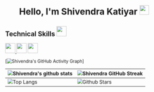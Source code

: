 <h1 align="center"> Hello, I'm Shivendra Katiyar <img src = "https://raw.githubusercontent.com/MartinHeinz/MartinHeinz/master/wave.gif" width = 30px> </h1>

<h2> Technical Skills <img src = "https://media2.giphy.com/media/QssGEmpkyEOhBCb7e1/giphy.gif?cid=ecf05e47a0n3gi1bfqntqmob8g9aid1oyj2wr3ds3mg700bl&rid=giphy.gif" width = 32px> </h2>
<a href= https://github.com/Shivendra-Katiyar-FSD?tab=repositories&q=&type=&language=JavaScript&sort= > <img width ='32px' src ='[https://raw.githubusercontent.com/rahulbanerjee26/githubAboutMeGenerator/main/icons/python.svg](https://cdn-icons-png.flaticon.com/128/1199/1199124.png)'> </a>
<img width ='32px' src ='[https://raw.githubusercontent.com/rahulbanerjee26/githubAboutMeGenerator/main/icons/python.svg](https://cdn-icons-png.flaticon.com/128/1199/1199124.png)'>
<img width ='32px' src ='[https://raw.githubusercontent.com/rahulbanerjee26/githubAboutMeGenerator/main/icons/python.svg](https://cdn-icons-png.flaticon.com/128/1199/1199124.png)'>

[![Shivendra's GitHub Activity Graph](https://activity-graph.herokuapp.com/graph?username=Shivendra-Katiyar-FSD&theme=noctis-minimus)]

| ![Shivendra's github stats](https://github-readme-stats.vercel.app/api?username=Shivendra-Katiyar-FSD&show_icons=true&theme=tokyonight) | ![Shivendra GitHub Streak](https://github-readme-streak-stats.herokuapp.com/?user=Shivendra-Katiyar-FSD&theme=tokyonight) |
| --- | --- |
| ![Top Langs](https://github-readme-stats.vercel.app/api/top-langs/?username=Shivendra-Katiyar-FSD&theme=tokyonight) | ![Github Stars](https://github-readme-stats.vercel.app/api?username=Shivendra-Katiyar-FSD&show_icons=true&locale=en&count_private=true&hide_rank=true&custom_title=My%20GitHub%20Stats&disable_animations=true&theme=tokyonight) |
